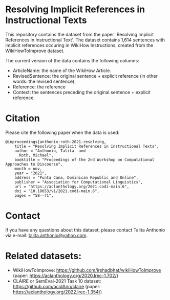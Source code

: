 # Resolving Implicit References in Instructional Texts

This repository contains the dataset from the paper 'Resolving Implicit References in Instructional Text'. The dataset contains 
1,614 sentences with implicit references occuring in WikiHow Instructions, created from the WikiHowToImprove dataset. 

The current version of the data contains the following columns: 
- ArticleName: the name of the WikiHow Article. 
- RevisedSentence: the original sentence + explicit reference (in other words: the revised sentence). 
- Reference: the reference 
- Context: the sentences preceding the original sentence + explicit reference. 

# Citation 

Please cite the following paper when the data is used: 

``` 
@inproceedings{anthonio-roth-2021-resolving,
    title = "Resolving Implicit References in Instructional Texts",
    author = "Anthonio, Talita  and
      Roth, Michael",
    booktitle = "Proceedings of the 2nd Workshop on Computational Approaches to Discourse",
    month = nov,
    year = "2021",
    address = "Punta Cana, Dominican Republic and Online",
    publisher = "Association for Computational Linguistics",
    url = "https://aclanthology.org/2021.codi-main.6",
    doi = "10.18653/v1/2021.codi-main.6",
    pages = "58--71",
```

# Contact 
If you have any questions about this dataset, please contact Talita Anthonio via e-mail: talita.anthonio@yahoo.com. 

# Related datasets: 
- WikiHowToImprove: https://github.com/irshadbhat/wikiHowToImprove (paper: https://aclanthology.org/2020.lrec-1.702/)
- CLAIRE or SemEval-2021 Task 10 dataset: https://github.com/acidAnn/claire (paper: https://aclanthology.org/2022.lrec-1.354/) 

